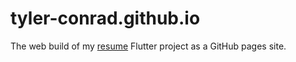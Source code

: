 # tyler-conrad.github.io

The web build of my [resume](https://github.com/tyler-conrad/resume) Flutter project as a GitHub pages site.
